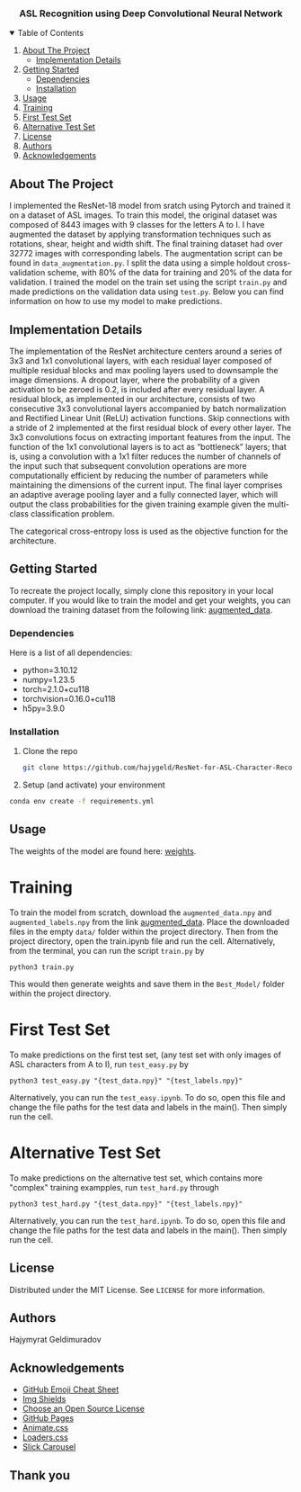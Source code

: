   <h3 align="center">ASL Recognition using Deep Convolutional Neural Network</h3>

  <!-- <p align="center">
    Instructions to run this project and make predictions!
    <br />
    <a href="https://github.com/catiaspsilva/README-template/blob/main/images/docs.txt"><strong>Explore the docs »</strong></a>
    <br />
    <br />
    <a href="#usage"></a>
    ·
    <a href="https://github.com/catiaspsilva/README-template/issues">Report Bug</a>
    ·
    <a href="https://github.com/catiaspsilva/README-template/issues">Request Feature</a>
  </p> -->
</p>

<!-- TABLE OF CONTENTS -->
<details open="open">
  <summary>Table of Contents</summary>
  <ol>
    <li>
      <a href="#about-the-project">About The Project</a>
      <ul>
        <li><a href="#implementation-details">Implementation Details</a></li>
      </ul>
    </li>
    <li>
      <a href="#getting-started">Getting Started</a>
      <ul>
        <li><a href="#dependencies">Dependencies</a></li>
        <li><a href="#installation">Installation</a></li>
      </ul>
    </li>
    <li><a href="#usage">Usage</a></li>
    <li><a href="#training">Training</a></li>
    <li><a href="#first-test-set">First Test Set</a></li>
    <li><a href="#alternative-test-set">Alternative Test Set</a></li>
    <li><a href="#license">License</a></li>
    <li><a href="#authors">Authors</a></li>
    <li><a href="#acknowledgements">Acknowledgements</a></li>
  </ol>
</details>

<!-- ABOUT THE PROJECT -->

## About The Project

I implemented the ResNet-18 model from sratch using Pytorch and trained it on a dataset of ASL images. To train this model, the original dataset was composed of 8443 images with 9 classes for the letters A to I. I have augmented the dataset by applying transformation techniques such as rotations, shear, height and width shift. The final training dataset had over 32772 images with corresponding labels. The augmentation script can be found in `data_augmentation.py`. I split the data using a simple holdout cross-validation scheme, with 80% of the data for training and 20% of the data for validation. I trained the model on the train set using the script `train.py` and made predictions on the validation data using `test.py`. Below you can find information on how to use my model to make predictions.

<!-- GETTING STARTED -->

## Implementation Details

The implementation of the ResNet architecture centers around a series of 3x3 and 1x1 convolutional layers, with each residual layer composed of multiple residual blocks and max pooling layers used to downsample the image dimensions. A dropout layer, where the probability of a given activation to be zeroed is 0.2, is included after every residual layer. A residual block, as implemented in our architecture, consists of two consecutive 3x3 convolutional layers accompanied by batch normalization and Rectified Linear Unit (ReLU) activation functions. Skip connections with a stride of 2 implemented at the first residual block of every other layer. The 3x3 convolutions focus on extracting important features from the input. The function of the 1x1 convolutional layers is to act as “bottleneck” layers; that is, using a convolution with a 1x1 filter reduces the number of channels of the input such that subsequent convolution operations are more computationally efficient by reducing the number of parameters while maintaining the dimensions of the current input. The final layer comprises an adaptive average pooling layer and a fully connected layer, which will output the class probabilities for the given training example given the multi-class classification problem.

The categorical cross-entropy loss is used as the objective function for the architecture. 

## Getting Started

To recreate the project locally, simply clone this repository in your local computer. If you would like to train the model and get your weights, you can download the training dataset from the following link: [augmented_data](https://drive.google.com/drive/folders/1iRBEGGaEIdTs205GTU24fM8xOyqM4CIg?usp=sharing).

### Dependencies

Here is a list of all dependencies:

- python=3.10.12
- numpy=1.23.5
- torch=2.1.0+cu118
- torchvision=0.16.0+cu118
- h5py=3.9.0

<!-- - Pytorch 3.10.12
  ```sh
  conda install pytorch torchvision -c pytorch
  ``` -->

<!-- ### Alternative: Export your Environment -->

<!-- Alternatively, you can export your Python working environment, push it to your project's repository and allow users to clone it locally. This way, anyone can install it and they will have all dependencies needed. Here is how you export a copy of your Python environment:

```sh
conda env export > requirements.yml
```

The user will be able to recreate it using:

```sh
conda env create -f requirements.yml
``` -->

### Installation

1. Clone the repo
   ```sh
   git clone https://github.com/hajygeld/ResNet-for-ASL-Character-Recognition.git
   ```
2. Setup (and activate) your environment

```sh
conda env create -f requirements.yml
```

<!-- USAGE EXAMPLES -->

## Usage

The weights of the model are found here: [weights](https://drive.google.com/drive/folders/1jw8dWTwUMsE_8mEsMifVZp4QNX_ngwqh?usp=drive_link). 

# Training

To train the model from scratch, download the `augmented_data.npy` and `augmented_labels.npy` from the link [augmented_data](https://drive.google.com/drive/folders/1iRBEGGaEIdTs205GTU24fM8xOyqM4CIg?usp=sharing). Place the downloaded files in the empty `data/` folder within the project directory. Then from the project directory, open the train.ipynb file and run the cell. Alternatively, from the terminal, you can run the script `train.py` by

```
python3 train.py
```

This would then generate weights and save them in the `Best_Model/` folder within the project directory.

# First Test Set

To make predictions on the first test set, (any test set with only images of ASL characters from A to I), run `test_easy.py` by

```
python3 test_easy.py "{test_data.npy}" "{test_labels.npy}"
```

Alternatively, you can run the `test_easy.ipynb`. To do so, open this file and change the file paths for the test data and labels in the main(). Then simply run the cell.

# Alternative Test Set

To make predictions on the alternative test set, which contains more "complex" training exampples, run `test_hard.py` through

```
python3 test_hard.py "{test_data.npy}" "{test_labels.npy}"
```

Alternatively, you can run the `test_hard.ipynb`. To do so, open this file and change the file paths for the test data and labels in the main(). Then simply run the cell.

## License

Distributed under the MIT License. See `LICENSE` for more information.

<!-- Authors -->

## Authors

Hajymyrat Geldimuradov 

<!-- ACKNOWLEDGEMENTS -->

## Acknowledgements

- [GitHub Emoji Cheat Sheet](https://www.webpagefx.com/tools/emoji-cheat-sheet)
- [Img Shields](https://shields.io)
- [Choose an Open Source License](https://choosealicense.com)
- [GitHub Pages](https://pages.github.com)
- [Animate.css](https://daneden.github.io/animate.css)
- [Loaders.css](https://connoratherton.com/loaders)
- [Slick Carousel](https://kenwheeler.github.io/slick)

## Thank you

<!-- If this is useful: [![Buy me a coffee](https://www.buymeacoffee.com/assets/img/guidelines/download-assets-sm-1.svg)](https://www.buymeacoffee.com/catiaspsilva) -->
